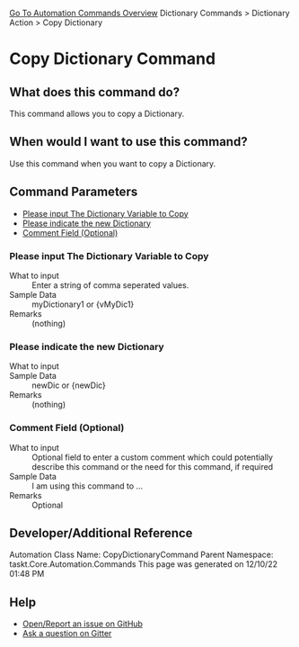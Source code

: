 <!--TITLE: Copy Dictionary Command -->
<!-- SUBTITLE: a command in the Dictionary Commands group. -->
[Go To Automation Commands Overview](/automation-commands.md)
Dictionary Commands &gt; Dictionary Action &gt; Copy Dictionary


# Copy Dictionary Command


## What does this command do?
This command allows you to copy a Dictionary.


## When would I want to use this command?
Use this command when you want to copy a Dictionary.


## Command Parameters
- [Please input The Dictionary Variable to Copy](#param_0)
- [Please indicate the new Dictionary](#param_1)
- [Comment Field (Optional)](#param_2)


<a id="param_0"></a>
### Please input The Dictionary Variable to Copy


<dl>
<dt>What to input</dt><dd>Enter a string of comma seperated values.</dd>
<dt>Sample Data</dt><dd>myDictionary1 or {vMyDic1}</dd>
<dt>Remarks</dt><dd>(nothing)</dd>
</dl>




<a id="param_1"></a>
### Please indicate the new Dictionary


<dl>
<dt>What to input</dt><dd></dd>
<dt>Sample Data</dt><dd>newDic or {newDic}</dd>
<dt>Remarks</dt><dd>(nothing)</dd>
</dl>




<a id="param_2"></a>
### Comment Field (Optional)


<dl>
<dt>What to input</dt><dd>Optional field to enter a custom comment which could potentially describe this command or the need for this command, if required</dd>
<dt>Sample Data</dt><dd>I am using this command to ...</dd>
<dt>Remarks</dt><dd>Optional</dd>
</dl>




## Developer/Additional Reference
Automation Class Name: CopyDictionaryCommand
Parent Namespace: taskt.Core.Automation.Commands
This page was generated on 12/10/22 01:48 PM


## Help
- [Open/Report an issue on GitHub](https://github.com/rcktrncn/taskt/issues/new)
- [Ask a question on Gitter](https://gitter.im/taskt-rpa/Lobby)
